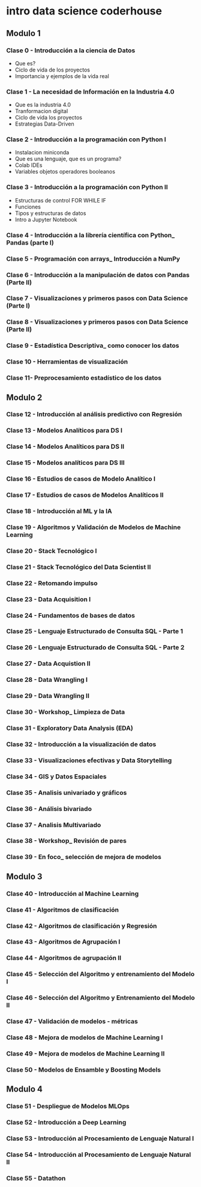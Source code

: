 # intro data science coderhouse
## Modulo 1 
### Clase 0 - Introducción a la ciencia de Datos
- Que es?
- Ciclo de vida de los proyectos
- Importancia y ejemplos de la vida real
### Clase 1 - La necesidad de Información en la Industria 4.0
- Que es la industria 4.0
- Tranformacion digital
- Ciclo de vida los proyectos
- Estrategias Data-Driven
### Clase 2 - Introducción a la programación con Python I
- Instalacion miniconda
- Que es una lenguaje, que es un programa?
- Colab IDEs
- Variables objetos operadores booleanos
### Clase 3 - Introducción a la programación con Python II
- Estructuras de control FOR WHILE IF
- Funciones
- Tipos y estructuras de datos
- Intro a Jupyter Notebook
### Clase 4 - Introducción a la librería científica con Python_ Pandas (parte I)
### Clase 5 - Programación con arrays_ Introducción a NumPy
### Clase 6 - Introducción a la manipulación de datos con Pandas (Parte II)
### Clase 7 - Visualizaciones y primeros pasos con Data Science (Parte I)
### Clase 8 - Visualizaciones y primeros pasos con Data Science (Parte II)
### Clase 9 - Estadística Descriptiva_ como conocer los datos
### Clase 10 - Herramientas de visualización
### Clase 11- Preprocesamiento estadístico de los datos
## Modulo 2
### Clase 12 - Introducción al análisis predictivo con Regresión
### Clase 13 - Modelos Analíticos para DS I
### Clase 14 - Modelos Analíticos para DS II
### Clase 15 - Modelos analíticos para DS III
### Clase 16 - Estudios de casos de Modelo Analítico I
### Clase 17 - Estudios de casos de Modelos Analíticos II
### Clase 18 - Introducción al ML y la IA
### Clase 19 - Algoritmos y Validación de Modelos de Machine Learning
### Clase 20 - Stack Tecnológico I
### Clase 21 - Stack Tecnológico del Data Scientist II
### Clase 22 - Retomando impulso
### Clase 23 - Data Acquisition I
### Clase 24 - Fundamentos de bases de datos
### Clase 25 - Lenguaje Estructurado de Consulta SQL - Parte 1
### Clase 26 - Lenguaje Estructurado de Consulta SQL - Parte 2
### Clase 27 - Data Acquistion II
### Clase 28 - Data Wrangling I
### Clase 29 - Data Wrangling II
### Clase 30 - Workshop_ Limpieza de Data
### Clase 31 - Exploratory Data Analysis (EDA)
### Clase 32 - Introducción a la visualización de datos
### Clase 33 - Visualizaciones efectivas y Data Storytelling
### Clase 34 - GIS y Datos Espaciales
### Clase 35 - Analisis univariado y gráficos
### Clase 36 - Análisis bivariado
### Clase 37 - Analisis Multivariado
### Clase 38 - Workshop_ Revisión de pares
### Clase 39 - En foco_ selección de mejora de modelos
## Modulo 3
### Clase 40 - Introducción al Machine Learning
### Clase 41 - Algoritmos de clasificación
### Clase 42 - Algoritmos de clasificación y Regresión
### Clase 43 - Algoritmos de Agrupación I
### Clase 44 - Algoritmos de agrupación II
### Clase 45 - Selección del Algoritmo y entrenamiento del Modelo I
### Clase 46 - Selección del Algoritmo y Entrenamiento del Modelo II
### Clase 47 - Validación de modelos - métricas
### Clase 48 - Mejora de modelos de Machine Learning I
### Clase 49 - Mejora de modelos de Machine Learning II
### Clase 50 - Modelos de Ensamble y Boosting Models
## Modulo 4
### Clase 51 - Despliegue de Modelos MLOps
### Clase 52 - Introducción a Deep Learning
### Clase 53 - Introducción al Procesamiento de Lenguaje Natural I
### Clase 54 - Introducción al Procesamiento de Lenguaje Natural II
### Clase 55 - Datathon
